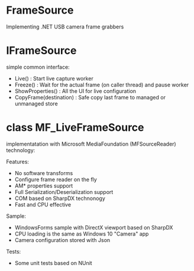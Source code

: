 # FrameSource
Implementing .NET USB camera frame grabbers

# IFrameSource
simple common interface:

- Live() : Start live capture worker
- Freeze() : Wait for the actual frame (on caller thread) and pause worker
- ShowProperties() : All the UI for live configuration
- CopyFrame(destination) : Safe copy last frame to managed or unmanaged store

# class MF_LiveFrameSource
implementatation with Microsoft MediaFoundation (MFSourceReader) technology: 

Features:
- No software transforms
- Configure frame reader on the fly
- AM* properties support
- Full Serialization/Deserialization support
- COM based on SharpDX technonogy
- Fast and CPU effective

Sample:
- WindowsForms sample with DirectX viewport based on SharpDX 
- CPU loading is the same as Windows 10 "Camera" app
- Camera configuration stored with Json

Tests:
- Some unit tests based on NUnit
